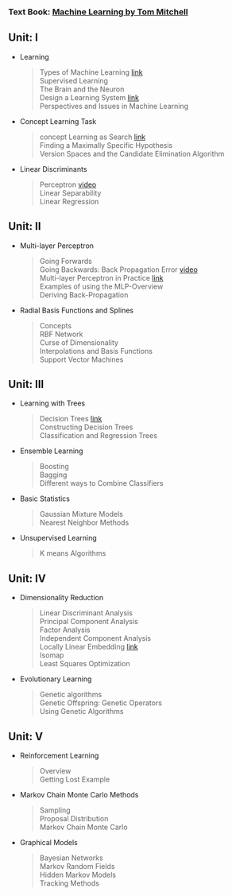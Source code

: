 ### Text Book:  [Machine Learning by Tom Mitchell](https://www.cin.ufpe.br/~cavmj/Machine%20-%20Learning%20-%20Tom%20Mitchell.pdf)

## Unit: I 
- Learning<br>
  >Types of Machine Learning  [link](https://medium.com/analytics-vidhya/an-introduction-to-machine-learning-574bafa6fc66)<br>
  >Supervised Learning<br>
  >The Brain and the Neuron<br>
  >Design a Learning System  [link](https://medium.datadriveninvestor.com/3-steps-introduction-to-machine-learning-and-design-of-a-learning-system-bd12b65aa50c) </br>
  >Perspectives and Issues in Machine Learning<br>
- Concept Learning Task<br>
  >concept Learning as Search  [link](https://medium.com/@pralhad2481/chapter-2-concept-learning-part-2-d8aa0761143e)<br>
  >Finding a Maximally Specific Hypothesis<br>
  >Version Spaces and the Candidate Elimination Algorithm<br>
- Linear Discriminants<br>
  >Perceptron  [video](https://www.youtube.com/watch?v=ktGm0WCoQOg)<br>
  >Linear Separability<br>
  >Linear Regression<br>

## Unit: II
- Multi-layer Perceptron<br>
  >Going Forwards<br>
  >Going Backwards: Back Propagation Error  [video](https://www.youtube.com/watch?v=aircAruvnKk)<br>
  >Multi-layer Perceptron in Practice  [link](https://medium.com/edureka/backpropagation-bd2cf8fdde81)<br>
  >Examples of using the MLP-Overview<br>
  >Deriving Back-Propagation<br>
- Radial Basis Functions and Splines<br>
  >Concepts<br>
  >RBF Network<br>
  >Curse of Dimensionality<br>
  >Interpolations and Basis Functions<br>
  >Support Vector Machines<br>

## Unit: III
- Learning with Trees<br>
  >Decision Trees  [link](https://medium.com/@MrBam44/decision-trees-91f61a42c724)<br>
  >Constructing Decision Trees<br>
  >Classification and Regression Trees<br>
- Ensemble Learning<br>
  >Boosting<br>
  >Bagging<br>
  >Different ways to Combine Classifiers<br>
- Basic Statistics<br>
  >Gaussian Mixture Models<br>
  >Nearest Neighbor Methods<br>
- Unsupervised Learning<br>
  >K means Algorithms<br>

## Unit: IV
- Dimensionality Reduction<br>
  >Linear Discriminant Analysis<br>
  >Principal Component Analysis<br>
  >Factor Analysis<br>
  >Independent Component Analysis<br>
  >Locally Linear Embedding [link](https://medium.com/analytics-vidhya/locally-linear-embedding-lle-data-mining-b956616d24e9)<br>
  >Isomap<br>
  >Least Squares Optimization<br>
- Evolutionary Learning<br>
  >Genetic algorithms<br>
  >Genetic Offspring: Genetic Operators<br>
  >Using Genetic Algorithms<br>

## Unit: V
- Reinforcement Learning<br>   
  >Overview<br>
  >Getting Lost Example<br>
- Markov Chain Monte Carlo Methods<br>
  >Sampling<br>
  >Proposal Distribution<br>
  >Markov Chain Monte Carlo<br>
- Graphical Models<br>
  >Bayesian Networks<br>
  >Markov Random Fields<br>
  >Hidden Markov Models<br>
  >Tracking Methods<br>




   
